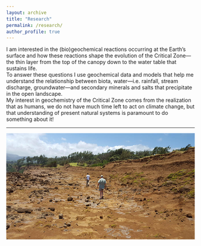 ```yaml
---
layout: archive
title: "Research"
permalink: /research/
author_profile: true
---
```


I am interested in the (bio)geochemical reactions occurring at the Earth’s surface and how these reactions shape the evolution of the Critical Zone—the thin layer from the top of the canopy down to the water table that sustains life. <br>
To answer these questions I use geochemical data and models that help me understand the relationship between biota, water—i.e. rainfall, stream discharge, groundwater—and secondary minerals and salts that precipitate in the open landscape. <br>
My interest in geochemistry of the Critical Zone comes from the realization that as humans, we do not have much time left to act on climate change, but that understanding of present natural systems is paramount to do something about it!

---
<img style="float: center;" src="/images/research2.jpg">


